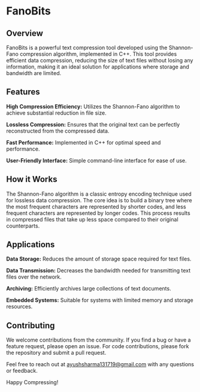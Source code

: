 # FanoBits

## Overview

FanoBits is a powerful text compression tool developed using the Shannon-Fano compression algorithm, implemented in C++. This tool provides efficient data compression, reducing the size of text files without losing any information, making it an ideal solution for applications where storage and bandwidth are limited.

## Features

**High Compression Efficiency:** Utilizes the Shannon-Fano algorithm to achieve substantial reduction in file size.

**Lossless Compression:** Ensures that the original text can be perfectly reconstructed from the compressed data.

**Fast Performance:** Implemented in C++ for optimal speed and performance.

**User-Friendly Interface:** Simple command-line interface for ease of use.

## How it Works

The Shannon-Fano algorithm is a classic entropy encoding technique used for lossless data compression. The core idea is to build a binary tree where the most frequent characters are represented by shorter codes, and less frequent characters are represented by longer codes. This process results in compressed files that take up less space compared to their original counterparts.

## Applications

**Data Storage:** Reduces the amount of storage space required for text files.

**Data Transmission:** Decreases the bandwidth needed for transmitting text files over the network.

**Archiving:** Efficiently archives large collections of text documents.

**Embedded Systems:** Suitable for systems with limited memory and storage resources.

## Contributing

We welcome contributions from the community. If you find a bug or have a feature request, please open an issue. For code contributions, please fork the repository and submit a pull request.

Feel free to reach out at ayushsharma131719@gmail.com with any questions or feedback.

Happy Compressing!

